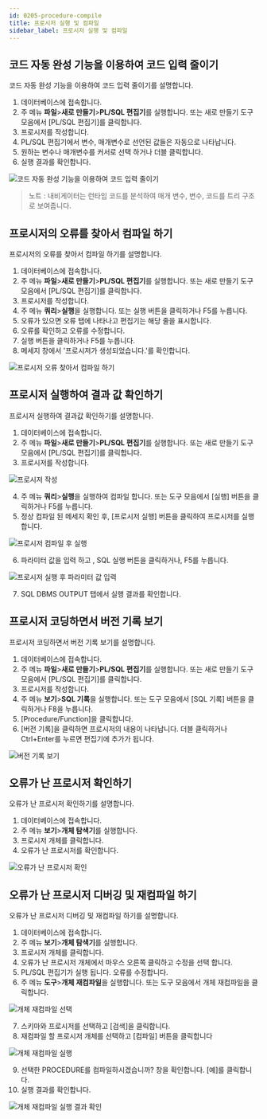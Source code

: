 ```yaml
---
id: 0205-procedure-compile
title: 프로시저 실행 및 컴파일
sidebar_label: 프로시저 실행 및 컴파일
---
```



## 코드 자동 완성 기능을 이용하여 코드 입력 줄이기

코드 자동 완성 기능을 이용하여 코드 입력 줄이기를 설명합니다.

1. 데이터베이스에 접속합니다.
2. 주 메뉴 **파일**>**새로 만들기**>**PL/SQL 편집기**를 실행합니다. 또는 새로 만들기 도구 모음에서 [PL/SQL 편집기]를 클릭합니다.
3. 프로시저를 작성합니다.
4. PL/SQL 편집기에서 변수, 매개변수로 선언된 값들은 자동으로 나타납니다.
5. 원하는 변수나 매개변수를 커서로 선택 하거나 더블 클릭합니다.
6. 실행 결과를 확인합니다.

![코드 자동 완성 기능을 이용하여 코드 입력 줄이기](https://s3.ap-northeast-2.amazonaws.com/sqlgate-resource/captures/precedure/procedures-autocomplete-ko.png)
> 노트 : 내비게이터는 런타임 코드를 분석하여 매개 변수, 변수, 코드를 트리 구조로 보여줍니다.



## 프로시저의 오류를 찾아서 컴파일 하기

프로시저의 오류를 찾아서 컴파일 하기를 설명합니다.

1. 데이터베이스에 접속합니다.
2. 주 메뉴 **파일**>**새로 만들기**>**PL/SQL 편집기**를 실행합니다. 또는 새로 만들기 도구 모음에서 [PL/SQL 편집기]를 클릭합니다.
3. 프로시저를 작성합니다.
4. 주 메뉴 **쿼리**>**실행**을 실행합니다. 또는 실행 버튼을 클릭하거나 F5를 누릅니다.
5. 오류가 있으면 오류 탭에 나타나고 편집기는 해당 줄을 표시합니다.
6. 오류를 확인하고 오류를 수정합니다.
7. 실행 버튼을 클릭하거나 F5를 누릅니다.
8. 메세지 창에서 '프로시저가 생성되었습니다.'를 확인합니다.

![프로시저 오류 찾아서 컴파일 하기](https://s3.ap-northeast-2.amazonaws.com/sqlgate-resource/captures/precedure/procedure-compile-find-error-ko.png)



## 프로시저 실행하여 결과 값 확인하기

프로시저 실행하여 결과값 확인하기를 설명합니다.

1. 데이터베이스에 접속합니다.
2. 주 메뉴 **파일**>**새로 만들기**>**PL/SQL 편집기**를 실행합니다. 또는 새로 만들기 도구 모음에서 [PL/SQL 편집기]를 클릭합니다.
3. 프로시저를 작성합니다.

![프로시저 작성](https://s3.ap-northeast-2.amazonaws.com/sqlgate-resource/captures/precedure/procedure-check-result-01-ko.png)

4. 주 메뉴 **쿼리**>**실행**을 실행하여 컴파일 합니다. 또는 도구 모음에서 [실행] 버튼을 클릭하거나 F5를 누릅니다.
5. 정상 컴파일 된 메세지 확인 후, [프로시저 실행] 버튼을 클릭하여 프로시저를 실행 합니다.

![프로시저 컴파일 후 실행](https://s3.ap-northeast-2.amazonaws.com/sqlgate-resource/captures/precedure/procedure-check-result-02-ko.png)

6. 파라미터 값을 입력 하고 , SQL 실행 버튼을 클릭하거나, F5를 누릅니다.

![프로시저 실행 후 파라미터 값 입력](https://s3.ap-northeast-2.amazonaws.com/sqlgate-resource/captures/precedure/procedure-check-result-03-ko.png)

7. SQL DBMS OUTPUT 탭에서 실행 결과를 확인합니다.



## 프로시저 코딩하면서 버전 기록 보기

프로시저 코딩하면서 버전 기록 보기를 설명합니다.

1. 데이터베이스에 접속합니다.
2. 주 메뉴 **파일**>**새로 만들기**>**PL/SQL 편집기**를 실행합니다. 또는 새로 만들기 도구 모음에서 [PL/SQL 편집기]를 클릭합니다.
3. 프로시저를 작성합니다.
4. 주 메뉴 **보기**>**SQL 기록**을 실행합니다. 또는 도구 모음에서 [SQL 기록] 버튼을 클릭하거나 F8을 누릅니다.
5. [Procedure/Function]을 클릭합니다.
6. [버전 기록]을 클릭하면 프로시저의 내용이 나타납니다. 더블 클릭하거나 Ctrl+Enter를 누르면 편집기에 추가가 됩니다.

![버전 기록 보기](https://s3.ap-northeast-2.amazonaws.com/sqlgate-resource/captures/precedure/procedure-view-version-ko.png)

## 오류가 난 프로시저 확인하기

오류가 난 프로시저 확인하기를 설명합니다.

1. 데이터베이스에 접속합니다.
2. 주 메뉴 **보기**>**개체 탐색기**를 실행합니다.
3. 프로시저 개체를 클릭합니다.
4. 오류가 난 프로시저를 확인합니다.

![오류가 난 프로시저 확인](https://s3.ap-northeast-2.amazonaws.com/sqlgate-resource/captures/precedure/precedure-recompile-01-ko.png)



## 오류가 난 프로시저 디버깅 및 재컴파일 하기

오류가 난 프로시저 디버깅 및 재컴파일 하기를 설명합니다.

1. 데이터베이스에 접속합니다.
2. 주 메뉴 **보기**>**개체 탐색기**를 실행합니다.
3. 프로시저 개체를 클릭합니다.
4. 오류가 난 프로시저 개체에서 마우스 오른쪽 클릭하고 수정을 선택 합니다.
5. PL/SQL 편집기가 실행 됩니다. 오류를 수정합니다.
6. 주 메뉴 **도구**>**개체 재컴파일**을 실행합니다. 또는 도구 모음에서 개체 재컴파일을 클릭합니다.

![개체 재컴파일 선택](https://s3.ap-northeast-2.amazonaws.com/sqlgate-resource/captures/precedure/precedure-recompile-02-ko.png)


7. 스키마와 프로시저를 선택하고 [검색]을 클릭합니다.
8. 재컴파일 할 프로시저 개체를 선택하고 [컴파일] 버튼을 클릭합니다

![개체 재컴파일 실행](https://s3.ap-northeast-2.amazonaws.com/sqlgate-resource/captures/precedure/precedure-recompile-03-ko.png)

9. 선택한 PROCEDURE를 컴파일하시겠습니까? 창을 확인합니다. [예]를 클릭합니다.
10. 실행 결과를 확인합니다.

![개체 재컴파일 실행 결과 확인](https://s3.ap-northeast-2.amazonaws.com/sqlgate-resource/captures/precedure/precedure-recompile-04-ko.png)


